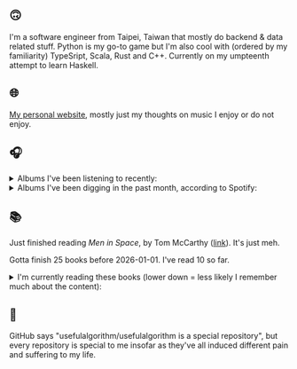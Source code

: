 ## 🙃

I'm a software engineer from Taipei, Taiwan that mostly do backend & data related stuff. Python is my go-to game but I'm also cool with (ordered by my familiarity) TypeSript, Scala, Rust and C++. Currently on my umpteenth attempt to learn Haskell.

## 🌐

[My personal website](https://usefulalgorithm.github.io/), mostly just my thoughts on music I enjoy or do not enjoy.

## 🎧

<details>
<summary>Albums I've been listening to recently:</summary>

- _caroline 2_, by caroline
- _Totality_, by Natural Information Society, Bitchin Bajas
- _A City Drowned in God's Black Tears_, by Infinity Knives, Brian Ennals
- _I LAY DOWN MY LIFE FOR YOU_, by JPEGMAFIA
- _departures, wonders & tears_, by Florence Sinclair
- _HOME?_, by Wretch 32
- _Blue Veil_, by Lucy Railton

</details>

<details>
<summary>Albums I've been digging in the past month, according to Spotify:</summary>

- _From Where You Came_, by Kara-Lis Coverdale
- _Totality_, by Natural Information Society, Bitchin Bajas
- _Like A Ribbon_, by John Glacier
- _Dos Moons_, by Dos Monos
- _Only Dust Remains_, by Backxwash
- _Blue Veil_, by Lucy Railton
- _Super Tecmo Bo_, by Boldy James, The Alchemist
- _A City Drowned in God's Black Tears_, by Infinity Knives, Brian Ennals
- _Void Patrol_, by Void Patrol
- _Every Bridge Burning_, by Nails
- _Music From The Merch Desk (2016 - 2023)_, by Aphex Twin
- _Every Sound Has A Color In The Valley Of Night_, by Night Verses
- _Let Me Out_, by Fatboi Sharif, Driveby
- _Rest Symbol_, by rest symbol
- _The Crying Nudes_, by The Crying Nudes
- _Excelsior_, by Benny The Butcher
- _IOX_, by LA Timpa
- _Pearl_, by Dos Monos

</details>

## 📚

Just finished reading _Men in Space_, by Tom McCarthy ([link](https://hardcover.app/books/men-in-space)). It's just meh.

Gotta finish 25 books before 2026-01-01. I've read 10 so far.

<details>
<summary>I'm currently reading these books (lower down = less likely I remember much about the content):</summary>

- _The Absence of Myth: Writings on Surrealism_, by Georges Bataille, Michael   Richardson ([link](https://hardcover.app/books/the-absence-of-myth-writings-on-surrealism))
- _Genesis and Trace: Derrida Reading Husserl and Heidegger_, by Paola Marrati, Simon Sparks ([link](https://hardcover.app/books/genesis-and-trace))
- _Philosophical Chemistry: Genealogy of a Scientific Field_, by Manuel DeLanda ([link](https://hardcover.app/books/philosophical-chemistry))
- _Political Categories: Thinking Beyond Concepts_, by Michael Marder ([link](https://hardcover.app/books/political-categories))
- _Regeneration_, by Pat Barker ([link](https://hardcover.app/books/regeneration-1991))
- _K-punk_, by Mark Fisher ([link](https://hardcover.app/books/k-punk-2018))
- _A Biography of Ordinary Man: On Authorities and Minorities_, by François Laruelle, Jessie Hock, and friends ([link](https://hardcover.app/books/a-biography-of-ordinary-man))
- _A Short History of Decay_, by Emil M. Cioran, Richard Howard ([link](https://hardcover.app/books/a-short-history-of-decay))
- _Anti-Oedipus_, by Gilles Deleuze, Félix Guattari ([link](https://hardcover.app/books/anti-oedipus))
- _A Thousand Plateaus_, by Gilles Deleuze, Félix Guattari ([link](https://hardcover.app/books/a-thousand-plateaus))

</details>

## 💬

GitHub says "usefulalgorithm/usefulalgorithm is a special repository", but every repository is special to me insofar as they've all induced different pain and suffering to my life.